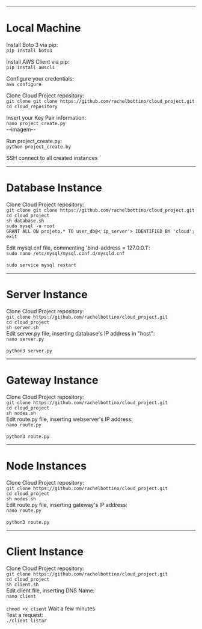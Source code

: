 ***
# Local Machine
Install Boto 3 via pip:<br>
`pip install boto3`

Install AWS Client via pip:<br>
`pip install awscli`

Configure your credentials:<br>
`aws configure`

Clone Cloud Project repository:<br>
`git clone git clone https://github.com/rachelbottino/cloud_project.git`<br>
`cd cloud_repository`<br>

Insert your Key Pair information:<br>
`nano project_create.py`<br>
--imagem--

Run project_create.py:<br>
`python project_create.by`

SSH connect to all created instances
***
# Database Instance
Clone Cloud Project repository:<br>
`git clone git clone https://github.com/rachelbottino/cloud_project.git`<br>
`cd cloud_project`<br>
`sh database.sh`<br>
`sudo mysql -u root`<br>
`GRANT ALL ON projeto.* TO user_db@<'ip_server'> IDENTIFIED BY 'cloud';`<br>
`exit`<br>

Edit mysql.cnf file, commenting 'bind-address = 127.0.0.1':<br>
`sudo nano /etc/mysql/mysql.conf.d/mysqld.cnf`<br>
<captura de tela><br>
`sudo service mysql restart`<br>
***
# Server Instance
Clone Cloud Project repository:<br>
`git clone https://github.com/rachelbottino/cloud_project.git`<br>
`cd cloud_project`<br>
`sh server.sh`<br>
Edit server.py file, inserting database's IP address in "host":<br>
`nano server.py`<br>
<captura de tela><br>
`python3 server.py`<br>
***
# Gateway Instance
Clone Cloud Project repository:<br>
`git clone https://github.com/rachelbottino/cloud_project.git`<br>
`cd cloud_project`<br>
`sh nodes.sh`<br>
Edit route.py file, inserting webserver's IP address:<br>
`nano route.py`<br>
<captura de tela><br>
`python3 route.py`
***
# Node Instances
Clone Cloud Project repository:<br>
`git clone https://github.com/rachelbottino/cloud_project.git`<br>
`cd cloud_project`<br>
`sh nodes.sh`<br>
Edit route.py file, inserting gateway's IP address:<br>
`nano route.py`<br>
<captura de tela><br>
`python3 route.py`
***
# Client Instance
Clone Cloud Project repository:<br>
`git clone https://github.com/rachelbottino/cloud_project.git`<br>
`cd cloud_project`<br>
`sh client.sh`<br>
Edit client file, inserting DNS Name:<br>
`nano client`<br>
<captura de tela><br>
`chmod +x client`
Wait a few minutes<br>
Test a request:<br>
`./client listar`

